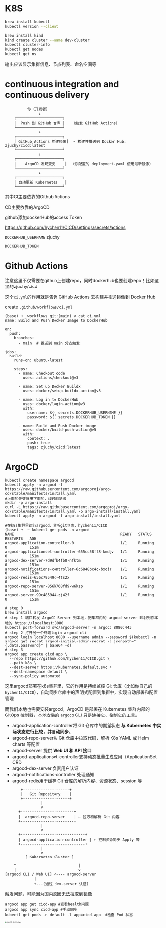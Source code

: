 # K8S

```bash
brew install kubectl
kubectl version --client

brew install kind
kind create cluster --name dev-cluster
kubectl cluster-info
kubectl get nodes
kubectl get ns
```

输出应该显示集群信息、节点列表、命名空间等

# continuous integration and continuous delivery

```
          你（开发者）
               ↓
    ┌─────────────────────┐
    │  Push 到 GitHub 仓库 │   （触发 GitHub Actions）
    └─────────────────────┘
               ↓
    ┌─────────────────────┐
    │ GitHub Actions 构建镜像│  ➝ 构建并推送到 Docker Hub: zjuchy/cicd:latest
    └─────────────────────┘
               ↓
    ┌─────────────────────┐
    │    ArgoCD 发现变更    │  （你配置的 deployment.yaml 使用最新镜像）
    └─────────────────────┘
               ↓
    ┌─────────────────────┐
    │ 自动更新 Kubernetes   │
    └─────────────────────┘

```

其中CI主要依靠的Github Actions

CD主要依靠的ArgoCD

github添加dockerHub的access Token

https://github.com/hychen11/CICD/settings/secrets/actions

`DOCKERHUB_USERNAME` zjuchy

`DOCKERHUB_TOKEN` 

# Github Actions

注意这里不仅需要在github上创建repo，同时dockerhub也要创建repo！比如这里的zjuchy/cicd

这个`ci.yml`的作用就是告诉 GitHub Actions 去构建并推送镜像到 Docker Hub

create `.github/workflows/ci.yml`

```
(base) ➜  workflows git:(main) ✗ cat ci.yml 
name: Build and Push Docker Image to DockerHub

on:
  push:
    branches:
      - main  # 推送到 main 分支触发

jobs:
  build:
    runs-on: ubuntu-latest

    steps:
      - name: Checkout code
        uses: actions/checkout@v3

      - name: Set up Docker Buildx
        uses: docker/setup-buildx-action@v3

      - name: Log in to DockerHub
        uses: docker/login-action@v3
        with:
          username: ${{ secrets.DOCKERHUB_USERNAME }}
          password: ${{ secrets.DOCKERHUB_TOKEN }}

      - name: Build and Push Docker image
        uses: docker/build-push-action@v5
        with:
          context: .
          push: true
          tags: zjuchy/cicd:latest

```

# ArgoCD

```shell
kubectl create namespace argocd
kubectl apply -n argocd -f https://raw.githubusercontent.com/argoproj/argo-cd/stable/manifests/install.yaml
#上面的失效就用下面的，绕过浏览器
mkdir -p argo-install
curl -L https://raw.githubusercontent.com/argoproj/argo-cd/stable/manifests/install.yaml -o argo-install/install.yaml
kubectl apply -n argocd -f argo-install/install.yaml

#在k8s集群里运行argocd，监听git仓库，hychen11/CICD
(base) ➜  ~ kubectl get pods -n argocd
NAME                                                READY   STATUS    RESTARTS   AGE
argocd-application-controller-0                     1/1     Running   0          151m
argocd-applicationset-controller-655cc58ff8-kmdjv   1/1     Running   0          151m
argocd-dex-server-7d9dfb4fb8-nfktm                  1/1     Running   0          151m
argocd-notifications-controller-6c6848bc4c-bxgjr    1/1     Running   0          151m
argocd-redis-656c79549c-4ts2x                       1/1     Running   0          151m
argocd-repo-server-856b768fd9-w6kzp                 1/1     Running   0          151m
argocd-server-99c485944-zj42f                       1/1     Running   0          151m
```

```shell
# step 0 
brew install argocd
# step 1 端口转发 ArgoCD Server 到本地，把集群内的 argocd-server 映射到你本地的 https://localhost:8080
kubectl port-forward svc/argocd-server -n argocd 8080:443
# step 2 打开另一个终端login argocd cli
argocd login localhost:8080 --username admin --password $(kubectl -n argocd get secret argocd-initial-admin-secret -o jsonpath="{.data.password}" | base64 -d)
# step 3
argocd app create cicd-app \
  --repo https://github.com/hychen11/CICD.git \
  --path k8s \
  --dest-server https://kubernetes.default.svc \
  --dest-namespace default \
  --sync-policy automated
```

这里argocd部署在k8s集群里，它的作用是持续监控 Git 仓库（比如你自己的 `hychen11/CICD`），自动同步仓库中的声明式配置到集群中，实现自动部署和配置管理

而我们本地也需要安装argocd，ArgoCD 是部署在 Kubernetes 集群内部的 GitOps 控制器，本地安装的 `argocd` CLI 只是连接它、控制它的工具。

* argocd-application-controller将 Git 仓库中的期望状态 **与 Kubernetes 中实际状态进行比较，并自动同步**。
* argocd-repo-server从 Git 仓库中拉取代码，解析 K8s YAML 或 Helm charts 等配置
* argocd-server 提供 **Web UI 和 API 接口**
* argocd-applicationset-controller支持动态批量生成应用（ApplicationSet CRD
* argocd-dex-server 负责用户认证
* argocd-notifications-controller 处理通知
* argocd-redis用于缓存 Git 仓库的解析内容、资源状态、session 等

```
       +---------------------+
       |   Git Repository    |
       +---------------------+
                |
                v
      +------------------------+
      |  argocd-repo-server    | ← 拉取和解析 Git 内容
      +------------------------+
                |
                v
      +-----------------------------+
      | argocd-application-controller | ← 控制资源同步 Apply 等
      +-----------------------------+
                |
                v
         [ Kubernetes Cluster ]

    ^                            |
    |                            v
[argocd CLI / Web UI] <---- argocd-server
             |
             +---(通过 dex-server 认证)

```

触发问题，可能因为国内原因无法拉取到镜像

```shell
argocd app get cicd-app #查看health问题
argocd app sync cicd-app #手动同步
kubectl get pods -n default -l app=cicd-app  #检查 Pod 状态
```

<img src="https://argo-cd.readthedocs.io/en/stable/assets/argocd_architecture.png" alt="Argo CD Architecture" style="zoom:33%;" />

